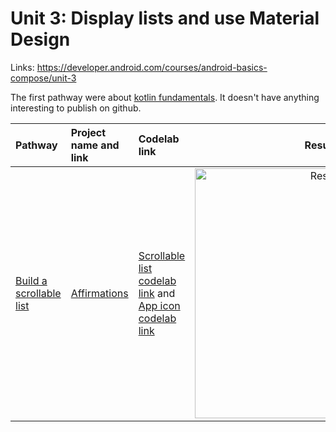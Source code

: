 # Unit 3: Display lists and use Material Design

Links: https://developer.android.com/courses/android-basics-compose/unit-3

The first pathway were
about [kotlin fundamentals](https://developer.android.com/courses/pathways/android-basics-compose-unit-3-pathway-1).
It doesn't have anything interesting to publish on github.

| Pathway                                                                                                           | Project name and link        | Codelab link                                                                                                                                                                                                                                               |                                Result                                 |
|:------------------------------------------------------------------------------------------------------------------|:-----------------------------|:-----------------------------------------------------------------------------------------------------------------------------------------------------------------------------------------------------------------------------------------------------------|:---------------------------------------------------------------------:|
| [Build a scrollable list](https://developer.android.com/courses/pathways/android-basics-compose-unit-3-pathway-2) | [Affirmations](Affirmations) | [Scrollable list codelab link](https://developer.android.com/codelabs/basic-android-kotlin-compose-training-add-scrollable-list) and [App icon codelab link](https://developer.android.com/codelabs/basic-android-kotlin-compose-training-change-app-icon) | <img src="Affirmations/result/result.gif" alt="Result" height="400"/> |
